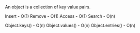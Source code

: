 An object is a collection of key value pairs.

Insert - O(1)
Remove - O(1)
Access - O(1)
Search - O(n)

Object.keys() - O(n)
Object.values() - O(n)
Object.entries() - O(n)